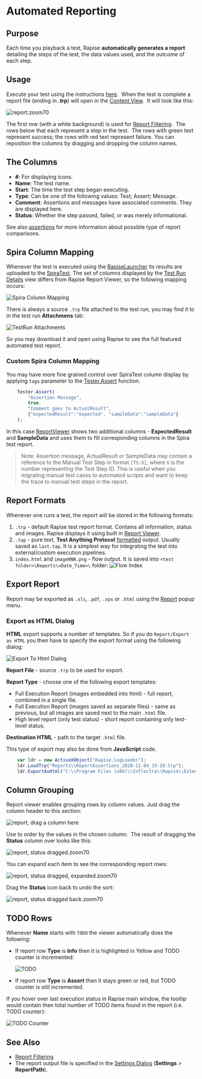 # Automated Reporting

## Purpose

Each time you playback a test, Rapise **automatically generates a report** detailing the steps of the test, the data values used, and the outcome of each step.

## Usage

Execute your test using the instructions [here](playback.md).  When the test is complete a report file (ending in **.trp**) will open in the [Content View](content_view.md).  It will look like this:

![report.zoom70](./img/automated_reporting1.png)

The first row (with a white background) is used for [Report Filtering](report_filtering.md).  The rows below that each represent a step in the test.  The rows with green text represent success; the rows with red text represent failure. You can reposition the columns by dragging and dropping the column names.

## The Columns

- **#**: For displaying icons.
- **Name**: The test name.
- **Start**: The time the test step began executing.
- **Type**: Can be one of the following values: Test; Assert; Message.
- **Comment**: Assertions and messages have associated comments. They are displayed here.
- **Status**: Whether the step passed, failed, or was merely informational.

See also [assertions](assertions.md) for more information about possible type of report comparisons.

## Spira Column Mapping

Whenever the test is executed using the [RapiseLauncher](spiratest_integration.md#using-rapiselauncher) its results are uploaded to the [SpiraTest](spiratest_integration.md). The set of columns displayed by the [Test Run Details](https://spiradoc.inflectra.com/Spira-User-Manual/Test-Run-Management/#test-run-steps) view differs from Rapise Report Viewer, so the following mapping occurs:

![Spira Column Mapping](img/automated_reporting_spiracolumnmapping.png)

There is always a source `.trp` file attached to the test run, you may find it to in the test run **Attachmens** tab:

![TestRun Attachments](img/automated_reporting_spiratrattachments.png)

So you may download it and open using Rapise to see the full featured automated test report.

### Custom Spira Column Mapping

You may have more fine grained control over SpiraTest column display by applying `tags` parameter to the [Tester.Assert](../Libraries/Tester.md#assert) function.

```javascript
	Tester.Assert(
		"Assertion Message",
		true,
		"Comment goes to ActualResult",
		{"expectedResult":"expected", "sampleData":"sampleData"}
    );
```
In this case [ReportViewer](report_viewer.md) shows two additional columns - **ExpectedResult** and **SampleData** and uses them to fill corresponding columns in the Spira test report.

> Note: Assertion message, ActualResult or SampleData may contain a reference to the Manual Test Step in format `[TS:X]`, where `X` is the number representing the Test Step ID. This is useful when you migrating manual test cases to automated scripts and want to keep the trace to manual test steps in the report.

## Report Formats

Whenever one runs a test, the report will be stored in the following formats:

1. `.trp` - default Rapise test report format. Contains all information, status and images. Rapise displays it using built in [Report Viewer](report_viewer.md).
2. `.tap` - pure text, **Test Anything Protocol** [formatted](https://testanything.org/) output. Usually saved as `last.tap`. It is a simplest way for integrating the test into external/custom execution pipelines.
3. `index.html` and `imageNNN.png` - flow output. It is saved into `<test folder>\Reports\<Date_Time>\` folder:
     ![Flow Index](img/automated_reporting_flowindexhtml.png)

## Export Report

Report may be exported as `.xls`, `.pdf`, `.xps` or `.html` using the [Report](menu_and_toolbars.md#report) popup menu.

### Export as HTML Dialog

**HTML** export supports a number of templates. So if you do `Report/Export as HTML` you then have to specify the export format using the following dialog:

![Export To Html Dialog](img/automated_reporting_exporthtml.png)

**Report File** - source `.trp` to be used for export.

**Report Type** - choose one of the following export templates:
* Full Execution Report (images embedded into html) - full report, combined in a single file.
* Full Execution Report (images saved as separate files) - same as previous, but all images are saved next to the main `.html` file.
* High level report (only test status) - short report containing only test-level status.

**Destination HTML** - path to the target `.html` file.

This type of export may also be done from **JavaScript** code.
```javascript
	var ldr = new ActiveXObject("Rapise.LogLoader");
	ldr.LoadTrp("Reports\\ReportAssertions_2020-11-04_15-20.trp");
	ldr.ExportAsHtml("C:\\Program Files (x86)\\Inflectra\\Rapise\\Extensions\\TrpExporter\\FullReportImgTpl.tt", "FullReport.html");
```

## Column Grouping

Report viewer enables grouping rows by column values. Just drag the column header to this section:

![report, drag a column here](./img/automated_reporting2.png)

Use to order by the values in the chosen column.  The result of dragging the **Status** column over looks like this:

![report, status dragged.zoom70](./img/automated_reporting3.png)

You can expand each item to see the corresponding report rows:

![report, status dragged, expanded.zoom70](./img/automated_reporting4.png)

Drag the **Status** icon back to undo the sort:

![report, status dragged back.zoom70](./img/automated_reporting5.png)

## TODO Rows

Whenever **Name** starts with `TODO` the viewer automatically does the following:

* If report row **Type** is **Info** then it is highlighted in Yellow and TODO counter is incremented:

    ![TODO](./img/automated_reporting_todo.png)

* If report row **Type** is **Assert** then it stays green or red, but TODO counter is still incremented.

If you hover over last execution status in Rapise main window, the tooltip would contain then total number of TODO items found in the report (i.e. TODO counter):

![TODO Counter](./img/automated_reporting_todo_counter.png)

## See Also

- [Report Filtering](report_filtering.md)
- The report output file is specified in the [Settings Dialog](settings_dialog.md) (**Settings** > **ReportPath**).

